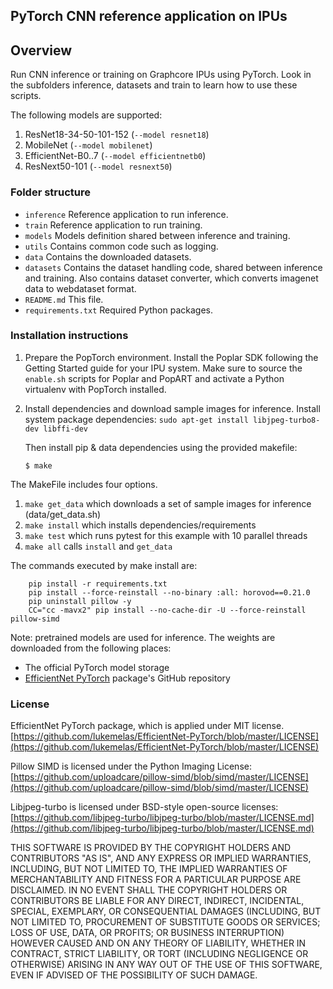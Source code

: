PyTorch CNN reference application on IPUs
---

## Overview

Run CNN inference or training on Graphcore IPUs using PyTorch.
Look in the subfolders inference, datasets and train to learn how to use these scripts.

The following models are supported:
1. ResNet18-34-50-101-152 (`--model resnet18`)
2. MobileNet (`--model mobilenet`)
3. EfficientNet-B0..7 (`--model efficientnetb0`)
4. ResNext50-101 (`--model resnext50`)

### Folder structure

* `inference` Reference application to run inference.
* `train` Reference application to run training.
* `models` Models definition shared between inference and training.
* `utils` Contains common code such as logging.
* `data` Contains the downloaded datasets.
* `datasets` Contains the dataset handling code, shared between inference and training. Also contains dataset converter, which converts imagenet data to webdataset format.
* `README.md` This file.
* `requirements.txt` Required Python packages.

### Installation instructions

1. Prepare the PopTorch environment. Install the Poplar SDK following the
   Getting Started guide for your IPU system. Make sure to source the
   `enable.sh` scripts for Poplar and PopART and activate a Python virtualenv with PopTorch installed.
   
2. Install dependencies and download sample images for inference.
   Install system package dependencies: `sudo apt-get install libjpeg-turbo8-dev libffi-dev`

   Then install pip & data dependencies using the provided makefile:
   ```
   $ make
   ```
The MakeFile includes four options.

1. `make get_data` which downloads a set of sample images for inference (data/get_data.sh)
2. `make install` which installs dependencies/requirements
3. `make test` which runs pytest for this example with 10 parallel threads
4. `make all` calls `install` and `get_data`

The commands executed by make install are:

```
	pip install -r requirements.txt
	pip install --force-reinstall --no-binary :all: horovod==0.21.0 
	pip uninstall pillow -y
	CC="cc -mavx2" pip install --no-cache-dir -U --force-reinstall pillow-simd
```

Note: pretrained models are used for inference. The weights are downloaded from the following places:
* The official PyTorch model storage
* [EfficientNet PyTorch](https://github.com/lukemelas/EfficientNet-PyTorch) package's GitHub repository

### License

EfficientNet PyTorch package, which is applied under MIT license.
[https://github.com/lukemelas/EfficientNet-PyTorch/blob/master/LICENSE](https://github.com/lukemelas/EfficientNet-PyTorch/blob/master/LICENSE)

Pillow SIMD is licensed under the Python Imaging License:
[https://github.com/uploadcare/pillow-simd/blob/simd/master/LICENSE](https://github.com/uploadcare/pillow-simd/blob/simd/master/LICENSE)

Libjpeg-turbo is licensed under BSD-style open-source licenses:
[https://github.com/libjpeg-turbo/libjpeg-turbo/blob/master/LICENSE.md](https://github.com/libjpeg-turbo/libjpeg-turbo/blob/master/LICENSE.md)

THIS SOFTWARE IS PROVIDED BY THE COPYRIGHT HOLDERS AND CONTRIBUTORS "AS IS", AND ANY EXPRESS OR IMPLIED WARRANTIES, INCLUDING, BUT NOT LIMITED TO, THE IMPLIED WARRANTIES OF MERCHANTABILITY AND FITNESS FOR A PARTICULAR PURPOSE ARE DISCLAIMED. IN NO EVENT SHALL THE COPYRIGHT HOLDERS OR CONTRIBUTORS BE LIABLE FOR ANY DIRECT, INDIRECT, INCIDENTAL, SPECIAL, EXEMPLARY, OR CONSEQUENTIAL DAMAGES (INCLUDING, BUT NOT LIMITED TO, PROCUREMENT OF SUBSTITUTE GOODS OR SERVICES; LOSS OF USE, DATA, OR PROFITS; OR BUSINESS INTERRUPTION) HOWEVER CAUSED AND ON ANY THEORY OF LIABILITY, WHETHER IN CONTRACT, STRICT LIABILITY, OR TORT (INCLUDING NEGLIGENCE OR OTHERWISE) ARISING IN ANY WAY OUT OF THE USE OF THIS SOFTWARE, EVEN IF ADVISED OF THE POSSIBILITY OF SUCH DAMAGE.
